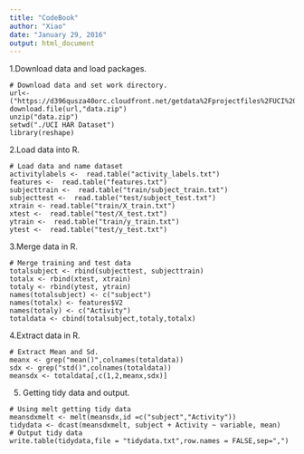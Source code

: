 ```yaml
---
title: "CodeBook"
author: "Xiao"
date: "January 29, 2016"
output: html_document
---
```

1.Download data and load packages.
```{r, eval = FALSE}
# Download data and set work directory.
url<-("https://d396qusza40orc.cloudfront.net/getdata%2Fprojectfiles%2FUCI%20HAR%20Dataset.zip")
download.file(url,"data.zip")
unzip("data.zip")
setwd("./UCI HAR Dataset")
library(reshape)
```
2.Load data into R.
```{r, eval = FALSE}
# Load data and name dataset
activitylabels <-  read.table("activity_labels.txt")
features <-  read.table("features.txt")    
subjecttrain <-  read.table("train/subject_train.txt")
subjecttest <-  read.table("test/subject_test.txt")
xtrain <- read.table("train/X_train.txt")
xtest <-  read.table("test/X_test.txt")
ytrain <-  read.table("train/y_train.txt")
ytest <-  read.table("test/y_test.txt")
```
3.Merge data in R.
```{r, eval = FALSE}
# Merge training and test data
totalsubject <- rbind(subjecttest, subjecttrain)
totalx <- rbind(xtest, xtrain)
totaly <- rbind(ytest, ytrain)
names(totalsubject) <- c("subject")
names(totalx) <- features$V2
names(totaly) <- c("Activity")
totaldata <- cbind(totalsubject,totaly,totalx)
```
4.Extract data in R.
```{r, eval = FALSE}
# Extract Mean and Sd.
meanx <- grep("mean()",colnames(totaldata))
sdx <- grep("std()",colnames(totaldata))
meansdx <- totaldata[,c(1,2,meanx,sdx)]
```
5. Getting tidy data and output.
```{r, eval = FALSE}
# Using melt getting tidy data
meansdxmelt <- melt(meansdx,id =c("subject","Activity"))
tidydata <- dcast(meansdxmelt, subject + Activity ~ variable, mean)
# Output tidy data
write.table(tidydata,file = "tidydata.txt",row.names = FALSE,sep=",")
```
